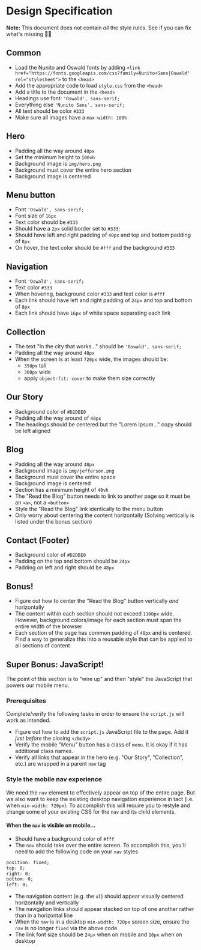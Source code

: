# Design Specification

**Note:** This document does not contain _all_ the style rules. See if you can fix what's missing 🕵️‍♀️

## Common
- Load the Nunito and Oswald fonts by adding `<link href="https://fonts.googleapis.com/css?family=Nunito+Sans|Oswald" rel="stylesheet">` to the `<head>`
- Add the appropriate code to load `style.css` from the `<head>`
- Add a title to the document in the `<head>`
- Headings use font: `'Oswald', sans-serif;`
- Everything else `'Nunito Sans', sans-serif;`
- All text should be color `#333`
- Make sure all images have a `max-width: 100%`

## Hero
- Padding all the way around `48px`
- Set the minimum height to `100vh`
- Background image is `img/hero.png`
- Background must cover the entire hero section
- Background image is centered

## Menu button
- Font `'Oswald', sans-serif;`
- Font size of `16px`
- Text color should be `#333`
- Should have a `2px` solid border set to `#333`;
- Should have left and right padding of `40px` and top and bottom padding of `8px`
- On hover, the text color should be `#fff` and the background `#333`

## Navigation
- Font `'Oswald', sans-serif;`
- Text color `#333`
- When hovering, background color `#333` and text color is `#fff`
- Each link should have left and right padding of `24px` and top and bottom of `8px`
- Each link should have `16px` of white space separating each link

## Collection
- The text "In the city that works..." should be `'Oswald', sans-serif;`
- Padding all the way around `48px`
- When the screen is at least `720px` wide, the images should be:
  - `350px` tall
  - `300px` wide
  - apply `object-fit: cover` to make them size correctly

## Our Story
- Background color of `#D2DBE0`
- Padding all the way around of `48px`
- The headings should be centered but the "Lorem ipsum..." copy should be left aligned

## Blog
- Padding all the way around `48px`
- Background image is `img/jefferson.png`
- Background must cover the entire space
- Background image is centered
- Section has a minimum height of `40vh`
- The "Read the Blog" button needs to link to another page so it must be an `<a>`, not a `<button>`
- Style the "Read the Blog" link identically to the menu button
- Only worry about centering the content horizontally (Solving vertically is listed under the bonus section)

## Contact (Footer)
- Background color of `#D2DBE0`
- Padding on the top and bottom should be `24px`
- Padding on left and right should be `48px`

## Bonus!
- Figure out how to center the "Read the Blog" button vertically _and_ horizontally
- The content within each section should not exceed `1100px` wide. However, background colors/image for each section must span the entire width of the browser
- Each section of the page has common padding of `48px` and is centered. Find a way to generalize this into a reusable style that can be applied to all sections of content

## Super Bonus: JavaScript!

The point of this section is to "wire up" and then "style" the JavaScript that powers
our mobile menu.

### Prerequisites

Complete/verify the following tasks in order to ensure the `script.js` will work as intended.

- Figure out how to add the `script.js` JavaScript file to the page. Add it _just before_ the closing `</body>`
- Verify the mobile "Menu" button has a class of `menu`. It is okay if it has additional class names.
- Verify all links that appear in the hero (e.g. "Our Story", "Collection", etc.) are wrapped in a parent `nav` tag

### Style the mobile nav experience

We need the `nav` element to effectively appear on top of the entire page. But we also want to keep the existing
desktop navigation experience in tact (i.e. when `min-width: 720px`). To accomplish this will require you to restyle
and change some of your existing CSS for the `nav` and its child elements.

#### When the `nav` is visible on mobile...

- Should have a background color of `#fff`
- The `nav` should take over the entire screen. To accomplish this, you'll need to add the following code on your `nav` styles

```css
position: fixed;
top: 0;
right: 0;
bottom: 0;
left: 0;
```

- The navigation content (e.g. the `ul`) should appear visually centered horizontally and vertically
- The navigation links should appear stacked on top of one another rather than in a horizontal line
- When the `nav` is in a desktop `min-width: 720px` screen size, ensure the `nav` is no longer `fixed` via the above code
- The link font size should be `24px` when on mobile and `16px` when on desktop
